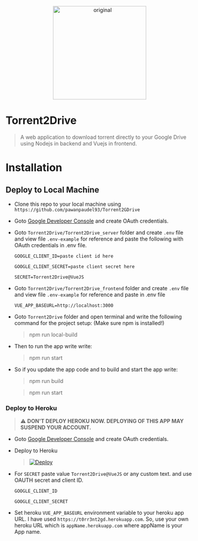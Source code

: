 <p align="center"><img src="https://raw.githubusercontent.com/pawanpaudel93/Torrent2GDrive/master/Torrent2Drive_frontend/src/assets/icons/logo.png" alt="original" width="250" height="250"></p>



# Torrent2Drive

> A web application to download torrent directly to your Google Drive using Nodejs in backend and Vuejs in frontend.


# Installation

## Deploy to Local Machine

- Clone this repo to your local machine using `https://github.com/pawanpaudel93/Torrent2GDrive`
- Goto [Google Developer Console](https://console.developers.google.com) and create OAuth credentials.
- Goto `Torrent2Drive/Torrent2Drive_server` folder and create `.env` file and view file `.env-example` for reference and paste the following with OAuth credentials in .env file.

  `GOOGLE_CLIENT_ID=paste client id here`

  `GOOGLE_CLIENT_SECRET=paste client secret here`

  `SECRET=Torrent2Drive@VueJS` 


- Goto `Torrent2Drive/Torrent2Drive_frontend` folder and create `.env` file and view file `.env-example` for reference and paste in .env file

  `VUE_APP_BASEURL=http://localhost:3000`
- Goto `Torrent2Drive` folder and open terminal and write the following command for the project setup:
(Make sure npm is installed!)

  > npm run local-build
- Then to run the app write write:
  > npm run start
- So if you update the app code and to build and start the app write:
  > npm run build

  > npm run start

### Deploy to Heroku
  > :warning: **DON'T DEPLOY HEROKU NOW. DEPLOYING OF THIS APP MAY SUSPEND YOUR ACCOUNT.**
- Goto [Google Developer Console](https://console.developers.google.com) and create OAuth credentials.
- Deploy to Heroku

     > [![Deploy](https://www.herokucdn.com/deploy/button.svg)](https://heroku.com/deploy?template=https://github.com/pawanpaudel93/Torrent2GDrive)

- For `SECRET` paste value `Torrent2Drive@VueJS` or any custom text. and use OAUTH secret and client ID.

   `GOOGLE_CLIENT_ID`

   `GOOGLE_CLIENT_SECRET`

- Set heroku `VUE_APP_BASEURL` environment variable to your heroku app URL. I have used `https://t0rr3nt2gd.herokuapp.com`. So, use your own heroku URL which is `appName.herokuapp.com` where appName is your App name.
